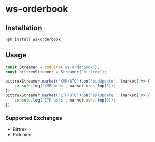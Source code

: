 # ws-orderbook

## Installation

```
npm install ws-orderbook
```

## Usage

```javascript
const Streamer = require('ws-orderbook');
const bittrexStreamer = Streamer('bittrex');

bittrexStreamer.market('XMR/BTC').on('bidUpdate', (market) => {
    console.log('XMR bids', market.bids.top(5));
});
bittrexStreamer.market('ETH/BTC').on('askUpdate', (market) => {
    console.log('ETH asks', market.asks.top(5));
});
```

### Supported Exchanges
* Bittrex
* Poloniex
